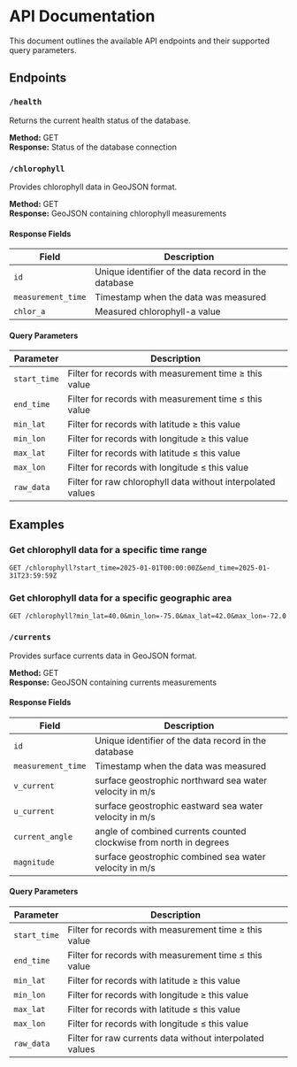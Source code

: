 # API Documentation

This document outlines the available API endpoints and their supported query parameters.

## Endpoints

### `/health`

Returns the current health status of the database.

**Method:** GET  
**Response:** Status of the database connection

### `/chlorophyll`

Provides chlorophyll data in GeoJSON format.

**Method:** GET  
**Response:** GeoJSON containing chlorophyll measurements

#### Response Fields

| Field              | Description                                          |
| ------------------ | ---------------------------------------------------- |
| `id`               | Unique identifier of the data record in the database |
| `measurement_time` | Timestamp when the data was measured                 |
| `chlor_a`          | Measured chlorophyll-a value                         |

#### Query Parameters

| Parameter    | Description                                                 |
| ------------ | ----------------------------------------------------------- |
| `start_time` | Filter for records with measurement time ≥ this value       |
| `end_time`   | Filter for records with measurement time ≤ this value       |
| `min_lat`    | Filter for records with latitude ≥ this value               |
| `min_lon`    | Filter for records with longitude ≥ this value              |
| `max_lat`    | Filter for records with latitude ≤ this value               |
| `max_lon`    | Filter for records with longitude ≤ this value              |
| `raw_data`   | Filter for raw chlorophyll data without interpolated values |

## Examples

### Get chlorophyll data for a specific time range

```
GET /chlorophyll?start_time=2025-01-01T00:00:00Z&end_time=2025-01-31T23:59:59Z
```

### Get chlorophyll data for a specific geographic area

```
GET /chlorophyll?min_lat=40.0&min_lon=-75.0&max_lat=42.0&max_lon=-72.0
```

### `/currents`

Provides surface currents data in GeoJSON format.

**Method:** GET  
**Response:** GeoJSON containing currents measurements

#### Response Fields

| Field              | Description                                                        |
| ------------------ | ------------------------------------------------------------------ |
| `id`               | Unique identifier of the data record in the database               |
| `measurement_time` | Timestamp when the data was measured                               |
| `v_current`        | surface geostrophic northward sea water velocity in m/s            |
| `u_current`        | surface geostrophic eastward sea water velocity in m/s             |
| `current_angle`    | angle of combined currents counted clockwise from north in degrees |
| `magnitude`        | surface geostrophic combined sea water velocity in m/s             |

#### Query Parameters

| Parameter    | Description                                              |
| ------------ | -------------------------------------------------------- |
| `start_time` | Filter for records with measurement time ≥ this value    |
| `end_time`   | Filter for records with measurement time ≤ this value    |
| `min_lat`    | Filter for records with latitude ≥ this value            |
| `min_lon`    | Filter for records with longitude ≥ this value           |
| `max_lat`    | Filter for records with latitude ≤ this value            |
| `max_lon`    | Filter for records with longitude ≤ this value           |
| `raw_data`   | Filter for raw currents data without interpolated values |
